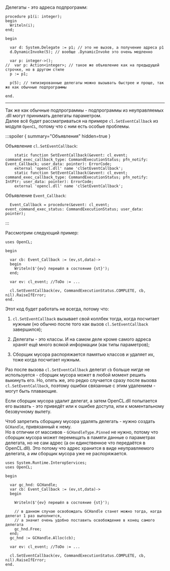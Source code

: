 


Делегаты - это адреса подпрограмм:
```
procedure p1(i: integer);
begin
  Writeln(i);
end;

begin
  
  var d: System.Delegate := p1; // это не вызов, а получение адреса p1
  d.DynamicInvoke(5); // вообще .DynamicInvoke это очень медленно
  
  var p: integer->();
//  var p: Action<integer>; // такое же объявление как на предыдущей строчке, но в другом стиле
  p := p1;
  
  p(5); // типизированные делегаты можно вызывать быстрее и проще, так же как обычные подпрограммы
  
end.
```

---

Так же как обычные подпрограммы - подпрограммы из неуправляемых .dll могут принимать делегаты параметром.\
Далее всё будет рассматриваться на примере `cl.SetEventCallback` из модуля `OpenCL`, потому что с ним есть особые проблемы.

:::spoiler { summary="Объявления" hidden=true }

Объявление `cl.SetEventCallback`:
```
    static function SetEventCallback(&event: cl_event; command_exec_callback_type: CommandExecutionStatus; pfn_notify: Event_Callback; user_data: pointer): ErrorCode;
    external 'opencl.dll' name 'clSetEventCallback';
    static function SetEventCallback(&event: cl_event; command_exec_callback_type: CommandExecutionStatus; pfn_notify: IntPtr; user_data: pointer): ErrorCode;
    external 'opencl.dll' name 'clSetEventCallback';
```
Объявление `Event_Callback`:
```
  Event_Callback = procedure(&event: cl_event; event_command_exec_status: CommandExecutionStatus; user_data: pointer);
```

:::

Рассмотрим следующий пример:
```
uses OpenCL;

begin
  
  var cb: Event_Callback := (ev,st,data)->
  begin
    Writeln($'{ev} перешёл в состояние {st}');
  end;
  
  var ev: cl_event; //ToDo := ...
  
  cl.SetEventCallback(ev, CommandExecutionStatus.COMPLETE, cb, nil).RaiseIfError;
end.
```
Этот код будет работать не всегда, потому что:

1. `cl.SetEventCallback` вызывает свой коллбек тогда, когда посчитает нужным (но обычно после того как вызов `cl.SetEventCallback` завершился);

2. Делегаты - это классы. И на самом деле кроме самого адреса хранят ещё много всякой информации (как типы параметров);

3. Сборщик мусора распоряжается памятью классов и удаляет их, тоже когда посчитает нужным.

Раз после вызова `cl.SetEventCallback` делегат `cb` больше нигде не используется - сборщик мусора может в любой момент
решить выкинуть его. Но, опять же, это редко случается сразу после вызова `cl.SetEventCallback`,
поэтому ошибки связанные с этим удалением - могут быть плавающие.

Если сборщик мусора удалит делегат, а затем OpenCL.dll попытается его вызвать -
это приведёт или к ошибке доступа, или к моментальному беззвучному вылету.

Чтоб запретить сборщику мусора удалять делегать - нужно создать `GCHandle`, привязанный к нему.\
Но в отличии от массивов - `GCHandleType.Pinned` не нужно, потому что сборщик мусора может перемещать
в памяти данные о параметрах делегата, но не сам адрес (а он единственное что передаётся в OpenCL.dll).
Это потому что адрес хранится в виде неуправляемого делегата, а им сборщик мусора уже не распоряжается.

```
uses System.Runtime.InteropServices;
uses OpenCL;

begin
  
  var gc_hnd: GCHandle;
  var cb: Event_Callback := (ev,st,data)->
  begin
    
    Writeln($'{ev} перешёл в состояние {st}');
    
    // в данном случае освобождать GCHandle станет можно тогда, когда делегат 1 раз выполнится,
    // а значит очень удобно поставить освобождение в конец самого делегата
    gc_hnd.Free;
  end;
  gc_hnd := GCHandle.Alloc(cb);
  
  var ev: cl_event; //ToDo := ...
  
  cl.SetEventCallback(ev, CommandExecutionStatus.COMPLETE, cb, nil).RaiseIfError;
end.
```


